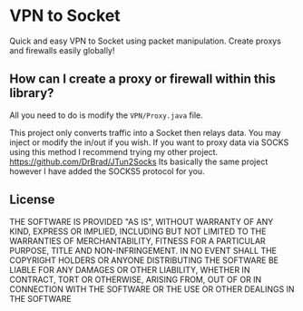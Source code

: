 VPN to Socket
===========

Quick and easy VPN to Socket using packet manipulation. Create proxys and firewalls easily globally!

How can I create a proxy or firewall within this library? 
-----------
All you need to do is modify the ```VPN/Proxy.java``` file.

This project only converts traffic into a Socket then relays data. You may inject or modify the in/out if you wish. If you want to proxy data via SOCKS using this method I recommend trying my other project. https://github.com/DrBrad/JTun2Socks Its basically the same project however I have added the SOCKS5 protocol for you.

License
-----------
THE SOFTWARE IS PROVIDED "AS IS", WITHOUT WARRANTY OF ANY KIND, EXPRESS OR IMPLIED, INCLUDING BUT NOT LIMITED TO THE WARRANTIES OF MERCHANTABILITY, FITNESS FOR A PARTICULAR PURPOSE, TITLE AND NON-INFRINGEMENT. IN NO EVENT SHALL THE COPYRIGHT HOLDERS OR ANYONE DISTRIBUTING THE SOFTWARE BE LIABLE FOR ANY DAMAGES OR OTHER LIABILITY, WHETHER IN CONTRACT, TORT OR OTHERWISE, ARISING FROM, OUT OF OR IN CONNECTION WITH THE SOFTWARE OR THE USE OR OTHER DEALINGS IN THE SOFTWARE
